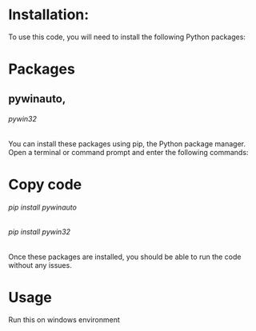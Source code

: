 # Installation:
To use this code, you will need to install the following Python packages:

# Packages
## pywinauto,
###### pywin32

You can install these packages using pip, the Python package manager. Open a terminal or command prompt and enter the following commands:

# Copy code
###### pip install pywinauto
###### pip install pywin32

Once these packages are installed, you should be able to run the code without any issues.

# Usage
Run this on windows environment
